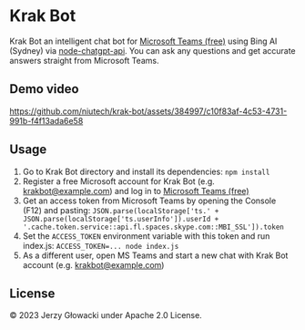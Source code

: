 Krak Bot
========

Krak Bot an intelligent chat bot for [Microsoft Teams (free)](https://teams.live.com/) using Bing AI (Sydney) via [node-chatgpt-api](https://github.com/waylaidwanderer/node-chatgpt-api). You can ask any questions and get accurate answers straight from Microsoft Teams.

## Demo video

https://github.com/niutech/krak-bot/assets/384997/c10f83af-4c53-4731-991b-f4f13ada6e58

## Usage

1. Go to Krak Bot directory and install its dependencies: `npm install`
2. Register a free Microsoft account for Krak Bot (e.g. krakbot@example.com) and log in to [Microsoft Teams (free)](https://teams.live.com/)
3. Get an access token from Microsoft Teams by opening the Console (F12) and pasting: `JSON.parse(localStorage['ts.' + JSON.parse(localStorage['ts.userInfo']).userId + '.cache.token.service::api.fl.spaces.skype.com::MBI_SSL']).token`
4. Set the `ACCESS_TOKEN` environment variable with this token and run index.js: `ACCESS_TOKEN=... node index.js`
5. As a different user, open MS Teams and start a new chat with Krak Bot account (e.g. krakbot@example.com)

## License

&copy; 2023 Jerzy Głowacki under Apache 2.0 License.
